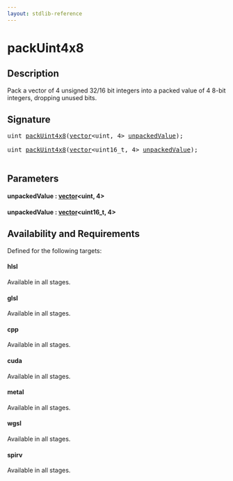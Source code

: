```yaml
---
layout: stdlib-reference
---
```


# packUint4x8

## Description

Pack a vector of 4 unsigned 32/16 bit integers into a packed value of 4 8-bit integers, dropping unused bits.




## Signature 

<pre>
<span class="code_keyword">uint</span> <a href="packuint4x8-4.html">packUint4x8</a>(<a href="../types/vector/index.html" class="code_type">vector</a>&lt;<span class="code_keyword">uint</span>, 4&gt; <a href="packuint4x8-4.html#decl-unpackedValue" class="code_param">unpackedValue</a>);

<span class="code_keyword">uint</span> <a href="packuint4x8-4.html">packUint4x8</a>(<a href="../types/vector/index.html" class="code_type">vector</a>&lt;uint16_t, 4&gt; <a href="packuint4x8-4.html#decl-unpackedValue" class="code_param">unpackedValue</a>);

</pre>

## Parameters

####  <a id="decl-unpackedValue"></a>unpackedValue  : [vector](../types/vector/index)\<uint, 4\>
####  <a id="decl-unpackedValue"></a>unpackedValue  : [vector](../types/vector/index)\<uint16\_t, 4\>

## Availability and Requirements

Defined for the following targets:

#### hlsl
Available in all stages.

#### glsl
Available in all stages.

#### cpp
Available in all stages.

#### cuda
Available in all stages.

#### metal
Available in all stages.

#### wgsl
Available in all stages.

#### spirv
Available in all stages.



